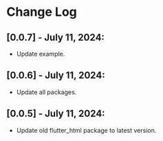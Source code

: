 # Change Log


## [0.0.7] - July 11, 2024:

* Update example.

## [0.0.6] - July 11, 2024:

* Update all packages.

## [0.0.5] - July 11, 2024:

* Update old flutter_html package to latest version.
